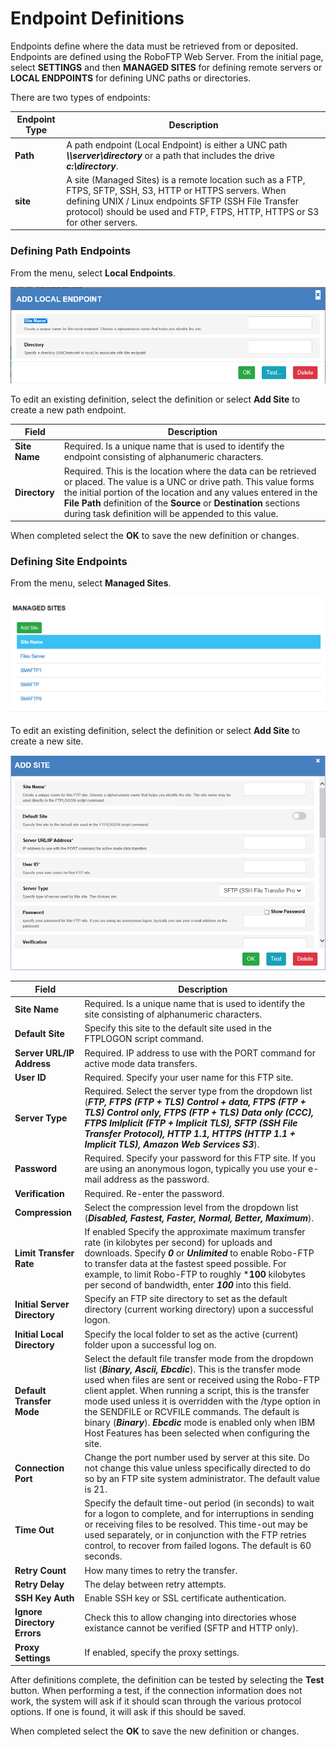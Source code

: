# Endpoint Definitions
Endpoints define where the data must be retrieved from or deposited. Endpoints are defined using the RoboFTP Web Server. From the initial page, select 
**SETTINGS** and then **MANAGED SITES** for defining remote servers or **LOCAL ENDPOINTS** for defining UNC paths or directories.

There are two types of endpoints:

Endpoint Type | Description
------------- | -----------
**Path**      | A path endpoint (Local Endpoint) is either a UNC path ***\\\\server\\directory*** or a path that includes the drive ***c:\\directory***.
**site**      | A site (Managed Sites) is a remote location such as a FTP, FTPS, SFTP, SSH, S3, HTTP or HTTPS servers. When defining UNIX / Linux endpoints SFTP (SSH File Transfer protocol) should be used and FTP, FTPS, HTTP, HTTPS or S3 for other servers.

### Defining Path Endpoints

From the menu, select **Local Endpoints**.

![Path Endpoints](../static/img/local-enpoint-definition.png)

To edit an existing definition, select the definition or select **Add Site** to create a new path endpoint.

Field                        | Description
---------------------------- | -----------
**Site Name**                | Required. Is a unique name that is used to identify the endpoint consisting of alphanumeric characters. 
**Directory**                | Required. This is the location where the data can be retrieved or placed. The value is a UNC or drive path. This value forms the initial portion of the location and any values entered in the **File Path** definition of the **Source** or **Destination** sections during task definition will be appended to this value. 

When completed select the **OK** to save the new definition or changes.

### Defining Site Endpoints
From the menu, select **Managed Sites**.

![Managed Sites](../static/img/managed-sites.png)

To edit an existing definition, select the definition or select **Add Site** to create a new site.

![Managed Site Definition](../static/img/add-managed-sites.png)

Field                        | Description
---------------------------- | -----------
**Site Name**                | Required. Is a unique name that is used to identify the site consisting of alphanumeric characters. 
**Default Site**             | Specify this site to the default site used in the FTPLOGON script command. 
**Server URL/IP Address**    | Required. IP address to use with the PORT command for active mode data transfers. 
**User ID**                  | Required. Specify your user name for this FTP site. 
**Server Type**              | Required. Select the server type from the dropdown list (***FTP, FTPS (FTP + TLS) Control + data, FTPS (FTP + TLS) Control only, FTPS (FTP + TLS) Data only (CCC), FTPS Imlplicit (FTP + Implicit TLS), SFTP (SSH File Transfer Protocol), HTTP 1.1, HTTPS (HTTP 1.1 + Implicit TLS), Amazon Web Services S3***).
**Password**                 | Required. Specify your password for this FTP site. If you are using an anonymous logon, typically you use your e-mail address as the password.
**Verification**             | Required. Re-enter the password.
**Compression**              | Select the compression level from the dropdown list (***Disabled, Fastest, Faster, Normal, Better, Maximum***).
**Limit Transfer Rate**      | If enabled Specify the approximate maximum transfer rate (in kilobytes per second) for uploads and downloads. Specify ***0*** or ***Unlimited*** to enable Robo-FTP to transfer data at the fastest speed possible. For example, to limit Robo-FTP to roughly ***100** kilobytes per second of bandwidth, enter ***100*** into this field. 
**Initial Server Directory** | Specify an FTP site directory to set as the default directory (current working directory) upon a successful logon. 
**Initial Local Directory**  | Specify the local folder to set as the active (current) folder upon a successful log on. 
**Default Transfer Mode**    | Select the default file transfer mode from the dropdown list (***Binary, Ascii, Ebcdic***). This is the transfer mode used when files are sent or received using the Robo-FTP client applet. When running a script, this is the transfer mode used unless it is overridden with the /type option in the SENDFILE or RCVFILE commands. The default is binary (***Binary***). ***Ebcdic*** mode is enabled only when IBM Host Features has been selected when configuring the site.
**Connection Port**          | Change the port number used by server at this site. Do not change this value unless specifically directed to do so by an FTP site system administrator. The default value is 21. 
**Time Out**                 | Specify the default time-out period (in seconds) to wait for a logon to complete, and for interruptions in sending or receiving files to be resolved. This time-out may be used separately, or in conjunction with the FTP retries control, to recover from failed logons. The default is 60 seconds.
**Retry Count**              | How many times to retry the transfer. 
**Retry Delay**              | The delay between retry attempts. 
**SSH Key Auth**             | Enable SSH key or SSL certificate authentication. 
**Ignore Directory Errors**  | Check this to allow changing into directories whose existance cannot be verified (SFTP and HTTP only).
**Proxy Settings**           | If enabled, specify the proxy settings.

After definitions complete, the definition can be tested by selecting the **Test** button. When performing a test, if the connection information does not work, the system will ask if it should
scan through the various protocol options. If one is found, it will ask if this should be saved. 

When completed select the **OK** to save the new definition or changes.

